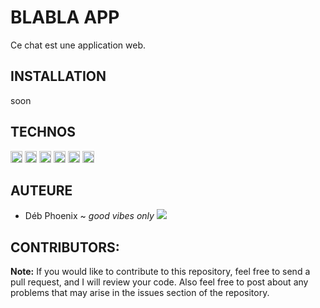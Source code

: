# BLABLA APP
Ce chat est une application web.

## INSTALLATION
soon

## TECHNOS
<img src="https://img.shields.io/badge/html5-e34c26?&style=for-the-badge" alt="Html5" title="HTML 5" height="19">
<img src="https://img.shields.io/badge/css3-2965f1?&style=for-the-badge" alt="css3" title="CSS 3" height="19">
<img src="https://img.shields.io/badge/sass-cc6699?&style=for-the-badge" alt="Sass logo" title="SASS" height="19">
<img src="https://img.shields.io/badge/javascript-f0db4f?&style=for-the-badge" alt="javascript" title="javascript" height="19">
<img src="https://img.shields.io/badge/mysql-4479A1?&style=for-the-badge" alt="mysql" title="mysql" height="19">
<img src="https://img.shields.io/badge/php-8993be?&style=for-the-badge" alt="php" title="php" height="19">

## AUTEURE
* Déb Phoenix ~ *good vibes only*
  <img
  src="https://github-readme-stats.vercel.app/api/wakatime?username=debPhoenix"/>


## CONTRIBUTORS:
**Note:** If you would like to contribute to this repository, feel free to send a pull request, and I will review your code. Also feel free to post about any problems that may arise in the issues section of the repository.